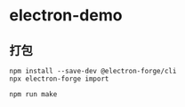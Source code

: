 # electron-demo



## 打包

```base
npm install --save-dev @electron-forge/cli
npx electron-forge import
```

```
npm run make
```